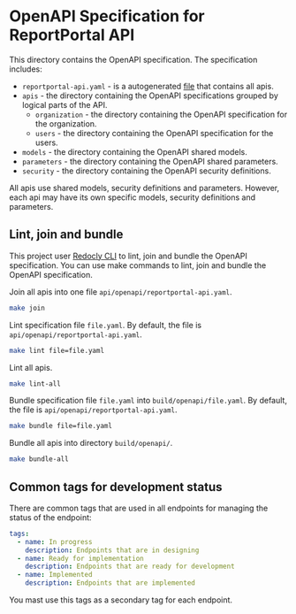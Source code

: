 # OpenAPI Specification for ReportPortal API

This directory contains the OpenAPI specification. The specification includes:

- `reportportal-api.yaml` - is a autogenerated [file](reportportal-api.yaml) that contains all apis.
- `apis` - the directory containing the OpenAPI specifications grouped by logical parts of the API.
  - `organization` - the directory containing the OpenAPI specification for the organization.
  - `users` - the directory containing the OpenAPI specification for the users.
- `models` - the directory containing the OpenAPI shared models.
- `parameters` - the directory containing the OpenAPI shared parameters.
- `security` - the directory containing the OpenAPI security definitions.

All apis use shared models, security definitions and parameters.
However, each api may have its own specific models, security definitions and parameters.

## Lint, join and bundle

This project user [Redocly CLI](https://github.com/Redocly/redocly-cli) to lint,
join and bundle the OpenAPI specification.
You can use make commands to lint, join and bundle the OpenAPI specification.

Join all apis into one file `api/openapi/reportportal-api.yaml`.

```bash
make join
```

Lint specification file `file.yaml`.
By default, the file is `api/openapi/reportportal-api.yaml`.

```bash
make lint file=file.yaml
```

Lint all apis.

```bash
make lint-all
```

Bundle specification file `file.yaml` into `build/openapi/file.yaml`.
By default, the file is `api/openapi/reportportal-api.yaml`.

```bash
make bundle file=file.yaml
```

Bundle all apis into directory `build/openapi/`.

```bash
make bundle-all
```

## Common tags for development status

There are common tags that are used in all endpoints for managing the status of the endpoint:

```yaml
tags:
  - name: In progress
    description: Endpoints that are in designing
  - name: Ready for implementation
    description: Endpoints that are ready for development
  - name: Implemented
    description: Endpoints that are implemented
```

You mast use this tags as a secondary tag for each endpoint.
